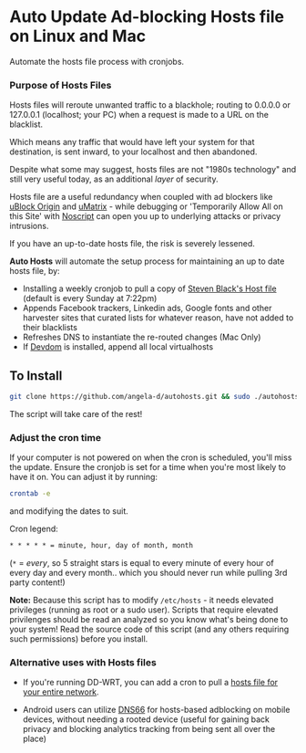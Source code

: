 # Auto Update Ad-blocking Hosts file on Linux and Mac

Automate the hosts file process with cronjobs.

### Purpose of Hosts Files
Hosts files will reroute unwanted traffic to a blackhole; routing to 0.0.0.0 or 127.0.0.1 (localhost; your PC) when a request is made to a URL on the blacklist.

Which means any traffic that would have left your system for that destination, is sent inward, to your localhost and then abandoned.

Despite what some may suggest, hosts files are not "1980s technology" and still very useful today, as an additional *layer* of security.

Hosts file are a useful redundancy when coupled with ad blockers like [uBlock Origin](https://github.com/gorhill/uBlock) and [uMatrix](https://github.com/gorhill/uMatrix) - while debugging or 'Temporarily Allow All on this Site' with [Noscript](https://noscript.net/) can open you up to underlying attacks or privacy intrusions.

If you have an up-to-date hosts file, the risk is severely lessened.

**Auto Hosts** will automate the setup process for maintaining an up to date hosts file, by:
 - Installing a weekly cronjob to pull a copy of [Steven Black's Host file](https://github.com/StevenBlack/hosts) (default is every Sunday at 7:22pm)
 - Appends Facebook trackers, Linkedin ads, Google fonts and other harvester sites that curated lists for whatever reason, have not added to their blacklists
 - Refreshes DNS to instantiate the re-routed changes (Mac Only)
 - If [Devdom](https://notabug.org/angela/devdom) is installed, append all local virtualhosts

## To Install
```bash
git clone https://github.com/angela-d/autohosts.git && sudo ./autohosts
```

The script will take care of the rest!

### Adjust the cron time
If your computer is not powered on when the cron is scheduled, you'll miss the update.  Ensure the cronjob is set for a time when you're most likely to have it on.  You can adjust it by running:
```bash
crontab -e
```
and modifying the dates to suit.

Cron legend:
```html
* * * * * = minute, hour, day of month, month
```
(`*` = *every*, so 5 straight stars is equal to every minute of every hour of every day and every month.. which you should never run while pulling 3rd party content!)

**Note:** Because this script has to modify `/etc/hosts` - it needs elevated privileges (running as root or a sudo user).  Scripts that require elevated privilenges should be read an analyzed so you know what's being done to your system!  Read the source code of this script (and any others requiring such permissions) before you install.

### Alternative uses with Hosts files
- If you're running DD-WRT, you can add a cron to pull a [hosts file for your entire network](https://github.com/angela-d/configs/blob/master/dd-wrt.md).

- Android users can utilize [DNS66](https://f-droid.org/en/packages/org.jak_linux.dns66/) for hosts-based adblocking on mobile devices, without needing a rooted device (useful for gaining back privacy and blocking analytics tracking from being sent all over the place)
